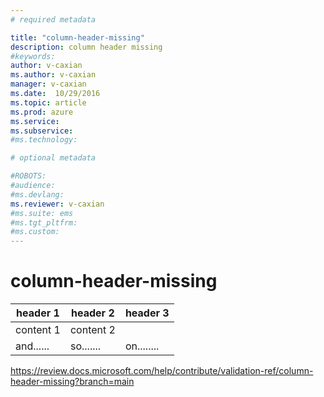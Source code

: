 ```yaml
---
# required metadata

title: "column-header-missing"
description: column header missing
#keywords:
author: v-caxian
ms.author: v-caxian
manager: v-caxian
ms.date:  10/29/2016
ms.topic: article
ms.prod: azure
ms.service:
ms.subservice:
#ms.technology:

# optional metadata

#ROBOTS:
#audience:
#ms.devlang:
ms.reviewer: v-caxian
#ms.suite: ems
#ms.tgt_pltfrm:
#ms.custom:
---
```


# column-header-missing

|header 1 |header 2 |header 3  |
|---------|---------|----------|
|content 1|content 2||content 3|
|and......|so.......|on........|

<https://review.docs.microsoft.com/help/contribute/validation-ref/column-header-missing?branch=main>
